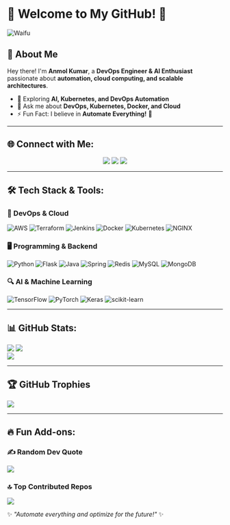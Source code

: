 # 💫 Welcome to My GitHub! 👋

![Waifu](https://media1.tenor.com/m/2z7NVAVjM_YAAAAC/guts-berserk.gif)

## 🚀 About Me

Hey there! I'm **Anmol Kumar**, a **DevOps Engineer & AI Enthusiast** passionate about **automation, cloud computing, and scalable architectures**.

- 🌱 Exploring **AI, Kubernetes, and DevOps Automation**
- 💬 Ask me about **DevOps, Kubernetes, Docker, and Cloud**
- ⚡ Fun Fact: I believe in **Automate Everything!** 🤖

---

## 🌐 Connect with Me:

<p align="center">
  <a href="https://www.linkedin.com/in/anmol-kumar-95575b228/"><img src="https://img.shields.io/badge/LinkedIn-%230077B5.svg?style=for-the-badge&logo=linkedin&logoColor=white"/></a>
  <a href="https://github.com/kuanmol"><img src="https://img.shields.io/badge/GitHub-181717?style=for-the-badge&logo=github&logoColor=white"/></a>
  <a href="https://hub.docker.com/u/anmolk992"><img src="https://img.shields.io/badge/DockerHub-2496ED?style=for-the-badge&logo=docker&logoColor=white"/></a>
</p>

---

## 🛠️ Tech Stack & Tools:

### 🚀 DevOps & Cloud
![AWS](https://img.shields.io/badge/AWS-%23FF9900.svg?style=for-the-badge&logo=amazon-aws&logoColor=white)
![Terraform](https://img.shields.io/badge/Terraform-%235835CC.svg?style=for-the-badge&logo=terraform&logoColor=white)
![Jenkins](https://img.shields.io/badge/Jenkins-%232C5263.svg?style=for-the-badge&logo=jenkins&logoColor=white)
![Docker](https://img.shields.io/badge/Docker-%230db7ed.svg?style=for-the-badge&logo=docker&logoColor=white)
![Kubernetes](https://img.shields.io/badge/Kubernetes-%23326ce5.svg?style=for-the-badge&logo=kubernetes&logoColor=white)
![NGINX](https://img.shields.io/badge/Nginx-%23009639.svg?style=for-the-badge&logo=nginx&logoColor=white)

### 🖥️ Programming & Backend
![Python](https://img.shields.io/badge/Python-3776AB?style=for-the-badge&logo=python&logoColor=white)
![Flask](https://img.shields.io/badge/Flask-000000?style=for-the-badge&logo=flask&logoColor=white)
![Java](https://img.shields.io/badge/Java-%23ED8B00.svg?style=for-the-badge&logo=openjdk&logoColor=white)
![Spring](https://img.shields.io/badge/Spring-%236DB33F.svg?style=for-the-badge&logo=spring&logoColor=white)
![Redis](https://img.shields.io/badge/Redis-%23DD0031.svg?style=for-the-badge&logo=redis&logoColor=white)
![MySQL](https://img.shields.io/badge/MySQL-%234479A1.svg?style=for-the-badge&logo=mysql&logoColor=white)
![MongoDB](https://img.shields.io/badge/MongoDB-47A248?style=for-the-badge&logo=mongodb&logoColor=white)

### 🔍 AI & Machine Learning
![TensorFlow](https://img.shields.io/badge/TensorFlow-%23FF6F00.svg?style=for-the-badge&logo=TensorFlow&logoColor=white)
![PyTorch](https://img.shields.io/badge/PyTorch-%23EE4C2C.svg?style=for-the-badge&logo=PyTorch&logoColor=white)
![Keras](https://img.shields.io/badge/Keras-%23D00000.svg?style=for-the-badge&logo=Keras&logoColor=white)
![scikit-learn](https://img.shields.io/badge/scikit--learn-%23F7931E.svg?style=for-the-badge&logo=scikit-learn&logoColor=white)

---

## 📊 GitHub Stats:

![](https://github-readme-stats.vercel.app/api?username=kuanmol&theme=radical&hide_border=false&include_all_commits=true&count_private=true)
![](https://github-readme-streak-stats.herokuapp.com/?user=kuanmol&theme=dark&hide_border=false)<br/>
![](https://github-readme-stats.vercel.app/api/top-langs/?username=kuanmol&theme=radical&hide_border=false&include_all_commits=true&count_private=true&layout=compact)

---

## 🏆 GitHub Trophies

![](https://github-profile-trophy.vercel.app/?username=kuanmol&theme=radical&no-frame=false&no-bg=true&margin-w=4)

---

## 🔥 Fun Add-ons:

### ✍️ Random Dev Quote
![](https://quotes-github-readme.vercel.app/api?type=horizontal&theme=radical)

### 🔝 Top Contributed Repos
![](https://github-contributor-stats.vercel.app/api?username=kuanmol&limit=5&theme=radical&combine_all_yearly_contributions=true)

✨ _"Automate everything and optimize for the future!"_ ✨
